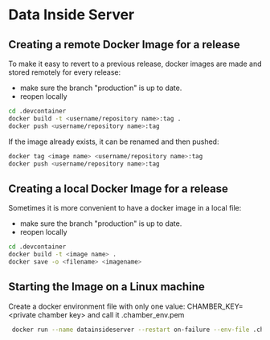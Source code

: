 # Data Inside Server
## Creating a remote Docker Image for a release
To make it easy to revert to a previous release, docker images are made and stored remotely for every release:

- make sure the branch "production" is up to date.
- reopen locally

```bash
cd .devcontainer
docker build -t <username/repository name>:tag .
docker push <username/repository name>:tag
```

If the image already exists, it can be renamed and then pushed:
```bash
docker tag <image name> <username/repository name>:tag
docker push <username/repository name>:tag
```

## Creating a local Docker Image for a release
Sometimes it is more convenient to have a docker image in a local file:

- make sure the branch "production" is up to date.
- reopen locally

```bash
cd .devcontainer
docker build -t <image name> .
docker save -o <filename> <imagename>
```

## Starting the Image on a Linux machine
Create a docker environment file with only one value: CHAMBER_KEY=&lt;private chamber key&gt; and call it .chamber_env.pem

```bash
 docker run --name datainsideserver --restart on-failure --env-file .chamber_env.pem -p 8080:8080 robertcram/axon-software:dip4 bash -c "RACK_ENV=prodcution rackup -o0.0.0.0 -p8080"
 ```

